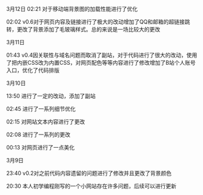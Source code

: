 3月12日
02:21 对于移动端背景图的加载性能进行了优化

02:02 v0.6对于网页内容及链接进行了极大的改动增加了QQ和邮箱的超链接跳转，更改了背景添加了毛玻璃样式。总的来说是一场比较大的更改

3月11日

01:43 v0.4因关联性与域名问题而取消了副站，对于代码进行了很大的改动，使用了把内嵌CSS改为内置CSS，对网页配色等等内容进行了修改增加了B站个人账号入口，优化了代码排版

3月10日

13:50 进行了一定的改动，添加了副站

02:45 进行了一系列细节优化

02:15 对网站文本内容进行了更改

02:08 进行了一系列的更改

00:13 对网页进行了一点美化

3月9日

23:40 v0.2对之前代码内容遗留的问题进行了修改并且更改了背景颜色

20:30 本人初学编程刚写的一个小网站存在许多问题，后续可以进行更新
